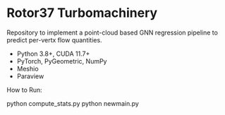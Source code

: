 # Rotor37 Turbomachinery

Repository to implement a point-cloud based GNN regression pipeline to predict per-vertx flow quantities.

- Python 3.8+, CUDA 11.7+
- PyTorch, PyGeometric, NumPy
- Meshio
- Paraview

How to Run:

python compute_stats.py
python newmain.py




